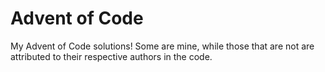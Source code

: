 # Advent of Code
My Advent of Code solutions! Some are mine, while those that are not are attributed to their respective authors in the code.
